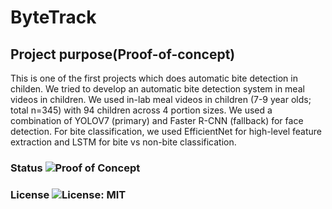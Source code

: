 # ByteTrack
## Project purpose(Proof-of-concept)
This is one of the first projects which does automatic bite detection in childen. We tried to develop an automatic bite detection system in meal videos in children. We used in-lab meal videos in children (7-9 year olds; total n=345) with 94 children across 4 portion sizes. We used a combination of YOLOV7 (primary) and Faster R-CNN (fallback) for face detection. For bite classification, we used EfficientNet for high-level feature extraction and LSTM for bite vs non-bite classification. 

### Status ![Proof of Concept](https://img.shields.io/badge/status-proof--of--concept-blue)

### License ![License: MIT](https://img.shields.io/badge/license-MIT-green)

